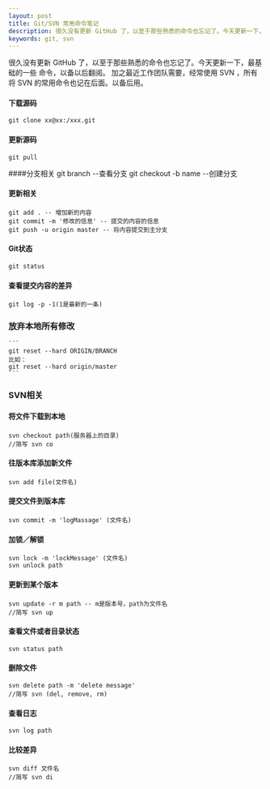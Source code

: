 ```yaml
---
layout: post
title: Git/SVN 常用命令笔记
description: 很久没有更新 GitHub 了，以至于那些熟悉的命令也忘记了。今天更新一下，把最基础的内容记下。
keywords: git, svn
---
```

很久没有更新 GitHub 了，以至于那些熟悉的命令也忘记了。今天更新一下，最基础的一些
命令，以备以后翻阅。
加之最近工作团队需要，经常使用 SVN ，所有将 SVN 的常用命令也记在后面。以备后用。

#### 下载源码
    git clone xx@xx:/xxx.git
    
#### 更新源码
    git pull

####分支相关
    git branch --查看分支
    git checkout -b name  --创建分支

#### 更新相关
    git add . -- 增加新的内容
    git commit -m '修改的信息' -- 提交的内容的信息
    git push -u origin master -- 将内容提交到主分支
    
#### Git状态
    git status

#### 查看提交内容的差异
    git log -p -1(1是最新的一条)
### 放弃本地所有修改
	```
	git reset --hard ORIGIN/BRANCH
	比如：
	git reset --hard origin/master
    ```	
 
### SVN相关

#### 将文件下载到本地
    svn checkout path(服务器上的目录)
    //简写 svn co

#### 往版本库添加新文件
    svn add file(文件名)

#### 提交文件到版本库
    svn commit -m 'logMassage' (文件名)
    
#### 加锁／解锁
    svn lock -m 'lockMessage' (文件名)
    svn unlock path

#### 更新到某个版本
    svn update -r m path -- m是版本号，path为文件名
    //简写 svn up

#### 查看文件或者目录状态
    svn status path
    
#### 删除文件
    svn delete path -m 'delete message'
    //简写 svn (del, remove, rm)
    
#### 查看日志
    svn log path
    
#### 比较差异
    svn diff 文件名
    //简写 svn di
